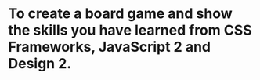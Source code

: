 # To create a board game and show the skills you have learned from CSS Frameworks, JavaScript 2 and Design 2.
